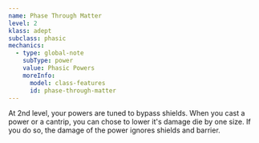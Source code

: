 ```yaml
---
name: Phase Through Matter
level: 2
klass: adept
subclass: phasic
mechanics:
  - type: global-note
    subType: power
    value: Phasic Powers
    moreInfo:
      model: class-features
      id: phase-through-matter
---
```

At 2nd level, your powers are tuned to bypass shields. When you cast a power or a cantrip, you can chose to
lower it's damage die by one size. If you do so, the damage of the power ignores shields and barrier.
